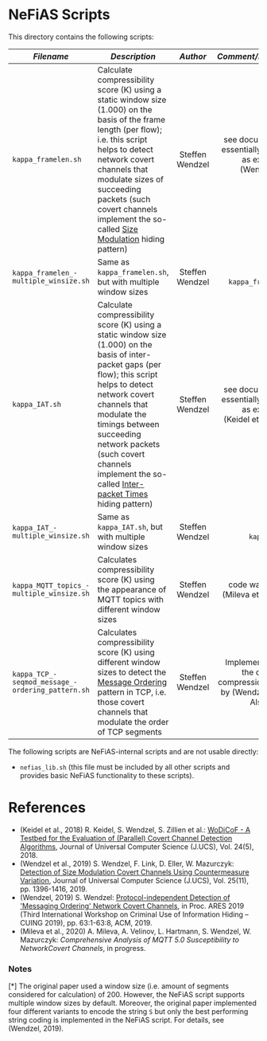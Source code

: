 # NeFiAS Scripts

This directory contains the following scripts:

| *Filename*        | *Description*  | *Author*      | *Comment/Reference* |
| ----------------- | -------------- |:-------------:|--------------------:|
| `kappa_framelen.sh` | Calculate compressibility score (K) using a static window size (1.000) on the basis of the frame length (per flow); i.e. this script helps to detect network covert channels that modulate sizes of succeeding packets (such covert channels implement the so-called [Size Modulation](http://ih-patterns.blogspot.com/p/p1-size-modulation-pattern.html) hiding pattern) | Steffen Wendzel | see documentation; essentially the same as explained in (Wendzel et al., 2019) |
| `kappa_framelen_- multiple_winsize.sh` | Same as `kappa_framelen.sh`, but with multiple window sizes | Steffen Wendzel | same as `kappa_framelen.sh` |
| `kappa_IAT.sh` | Calculate compressibility score (K) using a static window size (1.000) on the basis of inter-packet gaps (per flow); this script helps to detect network covert channels that modulate the timings between succeeding network packets (such covert channels implement the so-called [Inter-packet Times](http://ih-patterns.blogspot.com/p/blog-page_40.html) hiding pattern) | Steffen Wendzel | see documentation; essentially the same as explained in (Keidel et al., 2018) |
| `kappa_IAT_- multiple_winsize.sh` | Same as `kappa_IAT.sh`, but with multiple window sizes | Steffen Wendzel | same as `kappa_IAT.sh` |
| `kappa_MQTT_topics_- multiple_winsize.sh` | Calculates compressibility score (K) using the appearance of MQTT topics with different window sizes | Steffen Wendzel | code was used for (Mileva et al., 2020) |
| `kappa_TCP_- seqmod_message_- ordering_pattern.sh` | Calculates compressibility score (K) using different window sizes to detect the [Message Ordering](http://ih-patterns.blogspot.com/p/p10-pdu-order-pattern.html) pattern in TCP, i.e. those covert channels that modulate the order of TCP segments | Steffen Wendzel | Implements exactly the coding and compression as used by (Wendzel, 2019). Also, see [*] |

The following scripts are NeFiAS-internal scripts and are not usable directly:

* `nefias_lib.sh` (this file must be included by all other scripts and provides basic NeFiAS functionality to these scripts).


# References

* (Keidel et al., 2018) R. Keidel, S. Wendzel, S. Zillien et al.: [WoDiCoF - A Testbed for the Evaluation of (Parallel) Covert Channel Detection Algorithms](http://dx.doi.org/10.3217/jucs-024-05-0556), Journal of Universal Computer Science (J.UCS), Vol. 24(5), 2018.
* (Wendzel et al., 2019) S. Wendzel, F. Link, D. Eller, W. Mazurczyk: [Detection of Size Modulation Covert Channels Using Countermeasure Variation](http://www.jucs.org/jucs_25_11/detection_of_size_modulation), Journal of Universal Computer Science (J.UCS), Vol. 25(11), pp. 1396-1416, 2019.
* (Wendzel, 2019) S. Wendzel: [Protocol-independent Detection of 'Messaging Ordering' Network Covert Channels](https://doi.org/10.1145/3339252.3341477), in Proc. ARES 2019 (Third International Workshop on Criminal Use of Information Hiding – CUING 2019), pp. 63:1-63:8, ACM, 2019.
* (Mileva et al., 2020) A. Mileva, A. Velinov, L. Hartmann, S. Wendzel, W. Mazurczyk: *Comprehensive Analysis of MQTT 5.0 Susceptibility to NetworkCovert Channels*, in progress.


### Notes
[*] The original paper used a window size (i.e. amount of segments considered for calculation) of 200. However, the NeFiAS script supports multiple window sizes by default. Moreover, the original paper implemented four different variants to encode the string `S` but only the best performing string coding is implemented in the NeFiAS script. For details, see (Wendzel, 2019).
